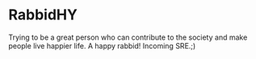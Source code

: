 # RabbidHY
Trying to be a great person who can contribute to the society and make people live happier life.
A happy rabbid!
Incoming SRE.;)
